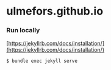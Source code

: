 # ulmefors.github.io


### Run locally

[https://jekyllrb.com/docs/installation/](https://jekyllrb.com/docs/installation/)

```bash
$ bundle exec jekyll serve
```
